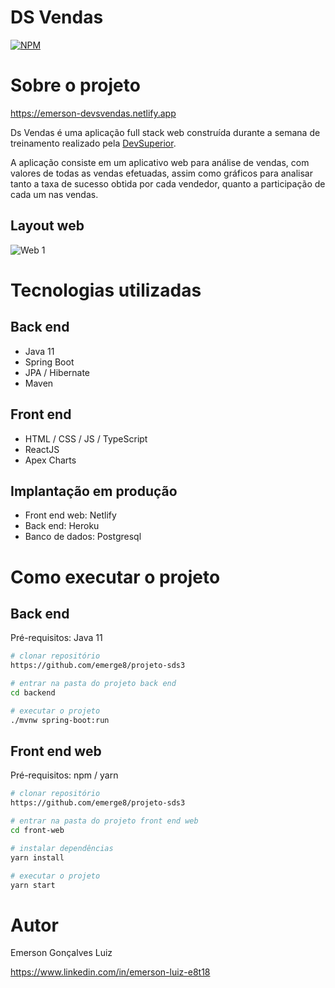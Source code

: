 # DS Vendas
[![NPM](https://img.shields.io/npm/l/react)](https://github.com/emerge8/projeto-sds3/blob/main/LICENSE) 

# Sobre o projeto
https://emerson-devsvendas.netlify.app

Ds Vendas é uma aplicação full stack web construída durante a semana de treinamento realizado pela [DevSuperior](https://devsuperior.com "Site da DevSuperior").

A aplicação consiste em um aplicativo web para análise de vendas, com valores  de todas as vendas efetuadas, assim como gráficos para analisar tanto a taxa de sucesso obtida por cada vendedor, quanto a participação de cada um nas vendas. 
 

## Layout web

![Web 1](https://github.com/emerge8/assets/blob/main/Aplicacao_fullstack.gif)

# Tecnologias utilizadas
## Back end
- Java 11
- Spring Boot
- JPA / Hibernate
- Maven
## Front end
- HTML / CSS / JS / TypeScript
- ReactJS
- Apex Charts

## Implantação em produção
- Front end web: Netlify
- Back end: Heroku
- Banco de dados: Postgresql
# Como executar o projeto

## Back end
Pré-requisitos: Java 11

```bash
# clonar repositório
https://github.com/emerge8/projeto-sds3

# entrar na pasta do projeto back end
cd backend

# executar o projeto
./mvnw spring-boot:run
```

## Front end web
Pré-requisitos: npm / yarn

```bash
# clonar repositório
https://github.com/emerge8/projeto-sds3

# entrar na pasta do projeto front end web
cd front-web

# instalar dependências
yarn install

# executar o projeto
yarn start
```

# Autor

Emerson Gonçalves Luiz

https://www.linkedin.com/in/emerson-luiz-e8t18

